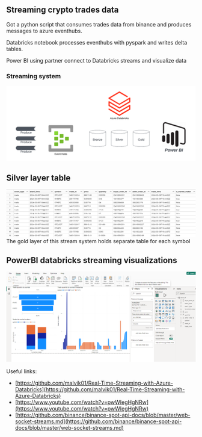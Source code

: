 ## Streaming crypto trades data

Got a python script that consumes trades data from binance and produces messages to azure eventhubs.

Databricks notebook processes eventhubs with pyspark and writes delta tables.

Power BI using partner connect to Databricks streams and visualize data

### Streaming system
!["Stream"](/docs/stream.png)

## Silver layer table
!["Silver Layer Table"](/docs/silver-layer.png)
The gold layer of this stream system holds separate table for each symbol

## PowerBI  databricks streaming visualizations
!["Power BI Of Silver Layer Table"](/docs/powerbi.png)

Useful links: 
- [https://github.com/malvik01/Real-Time-Streaming-with-Azure-Databricks](https://github.com/malvik01/Real-Time-Streaming-with-Azure-Databricks)
- [https://www.youtube.com/watch?v=pwWIegHgNRw](https://www.youtube.com/watch?v=pwWIegHgNRw)
- [https://github.com/binance/binance-spot-api-docs/blob/master/web-socket-streams.md](https://github.com/binance/binance-spot-api-docs/blob/master/web-socket-streams.md)